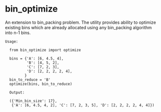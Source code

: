 # bin_optimize
An extension to bin_packing problem. The utility provides ability to optimize existing bins which are already allocated using any bin_packing algorithm into n-1 bins.

    Usage:
    
      from bin_optimize import optimize
      
      bins = {'A': [6, 4.5, 4],
              'B': [4, 5, 2],
              'C': [7, 2, 3],
              'D': [2, 2, 2, 2, 4],
             }
      bin_to_reduce = 'B'
      optimize(bins, bin_to_reduce)

      Output: 
      
      ({'Min_bin_size': 17},
       {'A': [6, 4.5, 4, 2], 'C': [7, 2, 3, 5], 'D': [2, 2, 2, 2, 4, 4]})
          